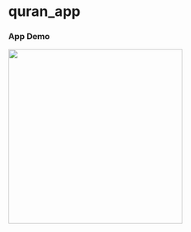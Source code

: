 # quran_app

### App  Demo

<img src="https://github.com/MaNoOoz/quran/blob/master/demo.gif" width="350"></img>
